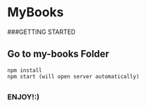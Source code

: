 # MyBooks

###GETTING STARTED

## Go to my-books Folder
```
npm install
npm start (will open server automatically)
```
 
 ##
 ### ENJOY!:)
